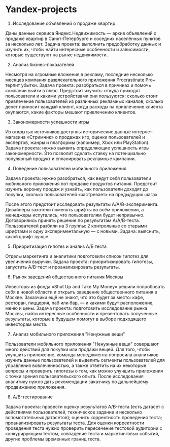 # Yandex-projects
1. Исследование объявлений о продаже квартир 

Даны данные сервиса Яндекс.Недвижимость — архив объявлений о продаже квартир в Санкт-Петербурге и соседних населённых пунктов за несколько лет. Задача проекта: выполнить предобработку данных и изучить их, чтобы найти интересные особенности и зависимости, которые существуют на рынке недвижимости.

2. Анализ бизнес-показателей

Несмотря на огромные вложения в рекламу, последние несколько месяцев компания развлекательного приложения Procrastinate Pro+ терпит убытки. Задача проекта: разобраться в причинах и помочь компании выйти в плюс. Предстоит изучить: откуда приходят пользователи и какими устройствами они пользуются; сколько стоит привлечение пользователей из различных рекламных каналов; сколько денег приносит каждый клиент, когда расходы на привлечение клиента окупаются, какие факторы мешают привлечению клиентов.

3. Закономерности успешности игры

Из открытых источников доступны исторические данные интернет-магазина «Стримчик» о продажах игр, оценки пользователей и экспертов, жанры и платформы (например, Xbox или PlayStation). Задача проекта: нужно выявить определяющие успешность игры закономерности. Это позволит сделать ставку на потенциально популярный продукт и спланировать рекламные кампании.

4. Поведение пользователей мобильного приложения

Задача проекта: нужно разобраться, как ведут себя пользователи мобильного приложения пот продаже продуктов питания. 
Предстоит изучить воронку продаж и узнайть, как пользователи доходят до покупки, сколько пользователей «застревает» на предыдущих шагах.

После этого предстоит исследовать результаты A/A/B-эксперимента. Дизайнеры захотели поменять шрифты во всём приложении, а менеджеры испугались, что пользователям будет непривычно. Договорились принять решение по результатам A/A/B-теста. Пользователей разбили на 3 группы: 2 контрольные со старыми шрифтами и одну экспериментальную — с новыми. Задача: выяснить, какой шрифт лучше.

5. Приоритизация гипотез и анализ А/Б теста

Отделы маркетинга и аналитики подготовили список гипотез для увеличения выручки. Задача проекта: приоритизировать гипотезы, запустить A/B-тест и проанализировать результаты.

6. Рынок заведений общественного питания Москвы

Инвесторы из фонда «Shut Up and Take My Money» решили попробовать себя в новой области и открыть заведение общественного питания в Москве. Заказчики ещё не знают, что это будет за место: кафе, ресторан, пиццерия, паб или бар, — и какими будут расположение, меню и цены.
Задача проекта: подготовить исследование рынка Москвы, найти интересные особенности и презентовать полученные результаты, которые в будущем помогут в выборе подходящего инвесторам места.

7. Анализ мобильного приложения "Ненужные вещи"

Пользователи мобильного приложения "Ненужные вещи" совершают много действий для покупки или продажи вещей. Для того, чтобы улучшить приложение, команда менеджмента попросила аналитиков изучить данные пользователей и выделить сегменты пользователей для управления вовлеченностью, а также ответить на их некоторые вопросы и проверить гипотезы о том, как можно улучшить приложения с точки зрения пользовательского опыта. После исследования аналитику нужно дать рекомендации заказчику по дальнейшему продвижению приложения.

8. A/B-тестирование

Задача проекта: провести оценку результатов A/B-теста (есть датасет с действиями пользователей, техническое задание и несколько вспомогательных датасетов); оценить корректность проведения теста; проанализировать результаты теста. Для оценки корректности проведения теста нужно проверить пересечение тестовой аудитории с конкурирующим тестом, совпадение теста и маркетинговых событий, другие проблемы временных границ теста.
